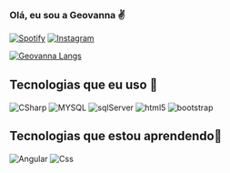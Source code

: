 ### Olá, eu sou a Geovanna ✌️

[![Spotify](https://img.shields.io/badge/Spotify-1ED760?&style=for-the-badge&logo=spotify&logoColor=white)](https://open.spotify.com/user/31fhk2w3kumarc3l4ocaertrdzva?si=48a44887765f4a69)
[![Instagram](https://img.shields.io/badge/Instagram-E4405F?style=for-the-badge&logo=instagram&logoColor=white)](https://www.instagram.com/orion_gg81/)

[![Geovanna Langs](https://github-readme-stats.vercel.app/api/top-langs/?username=geovanna76&layout=compact)](https://github.com/anuraghazra/github-readme-stats)


## Tecnologias que eu uso 🙏
<div style="display: inline_block">
    <img align="center" alt="CSharp" src="https://img.shields.io/badge/C%23-239120?style=for-the-badge&logo=c-sharp&logoColor=white" />
     <img align="center" alt="MYSQL" src="https://img.shields.io/badge/MySQL-00000F?style=for-the-badge&logo=mysql&logoColor=white" />
    <img align="center" alt="sqlServer" src="https://img.shields.io/badge/Microsoft_SQL_Server-CC2927?style=for-the-badge&logo=microsoft-sql-server&logoColor=white
" />
    <img align="center" alt="html5" src="https://img.shields.io/badge/HTML-239120?style=for-the-badge&logo=html5&logoColor=white" />
        <img align="center" alt="bootstrap" src="https://img.shields.io/badge/Bootstrap-563D7C?style=for-the-badge&logo=bootstrap&logoColor=white" />


 ## Tecnologias que estou aprendendo🙏
 <img align="center" alt="Angular" src="https://img.shields.io/badge/AngularJS-E23237?style=for-the-badge&logo=angularjs&logoColor=white" />
 <img align="center" alt="Css" src="https://img.shields.io/badge/CSS-239120?&style=for-the-badge&logo=css3&logoColor=white" />

</div>

